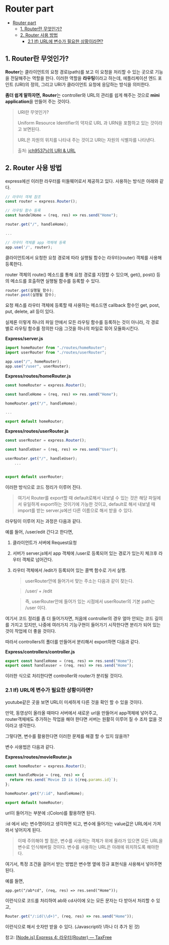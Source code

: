 # Router part

- [Router part](#router-part)
  - [1. Router란 무엇인가?](#1-router란-무엇인가)
  - [2. Router 사용 방법](#2-router-사용-방법)
    - [2.1 If) URL에 변수가 필요한 상황이라면?](#21-if-url에-변수가-필요한-상황이라면)

## 1. Router란 무엇인가?

**Router**는 클라이언트의 요청 경로(path)를 보고 이 요청을 처리할 수 있는 곳으로 기능을 전달해주는 역할을 한다. 이러한 역할을 **라우팅**이라고 하는데, 에플리케이션 엔드 포인트 (URI)의 정의, 그리고 URI가 클라이언트 요청에 응답하는 방식을 의미한다.

**좀더 쉽게 말하자면,** **Router**는 controller와 URL의 관리를 쉽게 해주는 것으로 **mini application**을 만들어 주는 것이다.

> URI란 무엇인가?
>
> Uniform Resource Identifier의 약자로 URL 과 URN을 포함하고 있는 것이라고 보면된다.
>
> URL은 자원의 위치를 나타내 주는 것이고 URI는 자원의 식별자를 나타낸다.
>
> 출처: [jch9537님의 URI & URL](https://velog.io/@jch9537/URI-URL)

## 2. Router 사용 방법

express에선 이러한 라우터를 미들웨어로서 제공하고 있다. 사용하는 방식은 아래와 같다.

```javascript
// 라우터 객체 참조
const router = express.Router();

// 라우팅 함수 등록
const handelHome = (req, res) => res.send("Home");

router.get("/", handleHome);

...

// 라우터 객체를 app 객체에 등록
app.use('/', router);
```

클라이언트에서 요청한 요청 경로에 따라 실행될 함수는 라우터(router) 객체를 사용해 등록한다.

router 객체의 route() 메소드를 통해 요청 경로를 지정할 수 있으며, get(), post() 등의 메소드를 호출하면 실행될 함수를 등록할 수 있다.

```javascript
router.get(실행될 함수);
router.post(실행될 함수);
```

요청 패스를 라우터 객체에 등록할 때 사용하는 메소드엔 callback 함수인 get, post, put, delete, all 등이 있다.

실제론 이렇게 하나의 파일 안에서 모든 라우팅 함수를 등록하는 것이 아니라, 각 경로 별로 라우팅 함수를 정의한 다음 그것을 하나의 파일로 묶어 모듈화시킨다.

**Express/server.js**

```javascript
import homeRouter from "./routes/homeRouter";
import userRouter from "./routes/userRouter";

app.use("/", homeRouter);
app.use("/user", userRouter);
```

**Express/routes/homeRouter.js**

```javascript
const homeRouter = express.Router();

const handleHome = (req, res) => res.send("Home");

homeRouter.get("/", handleHome);

...

export default homeRouter;
```

**Express/routes/userRouter.js**

```javascript
const userRouter = express.Router();

const handleUser = (req, res) => res.send("User");

userRouter.get("/", handleUser);
    ...


export default userRouter;
```

이러한 방식으로 코드 정리가 이루어 진다.

> 여기서 Router를 export할 때 default로해서 내보낼 수 있는 것은 해당 파일에서 유일하게 export하는 것이기에 가능한 것이고, default로 해서 내보낼 때 import를 받는 server.js에선 다른 이름으로 해서 받을 수 있다.

라우팅이 이루어 지는 과정은 다음과 같다.

예를 들어, /user/edit 간다고 한다면,

1.  클라이언트가 서버에 Request요청
2.  서버가 server.js에서 app 객체에 /user로 등록되어 있는 경로가 있는지 체크후 라우터 객체로 넘어간다.
3.  라우터 객체에서 /edit가 등록되어 있는 콜백 함수로 가서 실행.

    > userRouter안에 들어가서 맞는 주소는 다음과 같이 찾는다.

    > /user/ + /edit

    > 즉, userRouter안에 들어가 있는 시점에서 userRouter의 기본 path는 /user 이다.

여기서 코드 정리를 좀 더 들어가자면, 처음에 controller의 경우 얼마 안되는 코드 길이를 가지고 있지만, 나중에 여러가지 기능구현이 들어가기 시작한다면 분리가 되어 있는 것이 작업에 더 좋을 것이다.

따라서 controllers의 폴더를 만들어서 분리해서 export하면 다음과 같다.

**Express/controllers/controller.js**

```javascript
export const handleHome = (req, res) => res.send("Home");
export const handleuser = (req, res) => res.send("Home");
```

이러한 식으로 처리한다면 controller와 router가 분리될 것이다.

### 2.1 If) URL에 변수가 필요한 상황이라면?

youtube같은 곳을 보면 URL이 미세하게 다른 것을 확인 할 수 있을 것이다.

만약, 동영상이 올라올 때마다 서버에서 새로운 url을 만들어서 app객체에 넣어주고, router객체에도 추가하는 작업을 해야 한다면 서버는 원활히 이루어 질 수 조차 없을 것이라고 생각한다.

그렇다면, 변수를 활용한다면 이러한 문제를 해결 할 수 있지 않을까?

변수 사용법은 다음과 같다.

**Express/routes/movieRouter.js**

```javascript
const homeRouter = express.Router();

const handleMovie = (req, res) => {
  return res.send(`Movie ID is ${req.params.id}`);
};

homeRouter.get("/:id", handleHome);

export default homeRouter;
```

url이 들어가는 부분에 **:**(Colon)를 활용하면 된다.

:id 에서 id는 변수명이라고 생각하면 되고, 변수에 들어가는 value값은 URL에서 가져와서 넣어지게 된다.

> 이때 주의해야 할 점은, 변수를 사용하는 객체가 위에 올라가 있으면 모든 URL을 변수로 인식해버릴 것이다. 변수를 사용하는 URL은 아래에 위치하도록 해야한다.

여기서, 특정 조건을 걸어서 받는 방법은 변수명 옆에 정규 표현식을 사용해서 넣어주면 된다.

예를 들면,

    app.get("/ab*cd", (req, res) => res.send("Home"));

이런식으로 코드를 처리하여 ab와 cd사이에 오는 모든 문자는 다 받아서 처리할 수 있고,

```javascript
Router.get("/:id(\\d+)", (req, res) => res.send("Home"));
```

이런식으로 해서 숫자만 받을 수 있다. (Javascript라 \하나 더 추가 된 것)

참고: [[Node.js] Express 4: 라우터(Router) — TaxFree](https://cotak.tistory.com/85)
